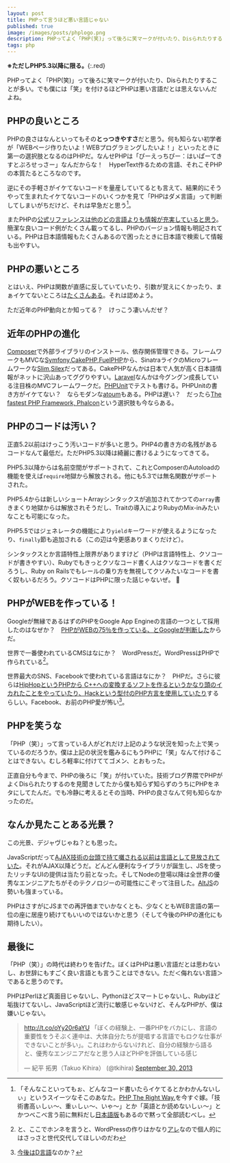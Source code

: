 ```yaml
---
layout: post
title: PHPって言うほど悪い言語じゃない
published: true
image: /images/posts/phplogo.png
description: PHPってよく「PHP(笑)」って後ろに笑マークが付いたり、Disられたりすることが多い。でも僕には「笑」を付けるほどPHPは悪い言語だとは思えない。PHPを笑うな。
tags: php
---
```


**※ただしPHP5.3以降に限る。**{:.red}

PHPってよく「PHP(笑)」って後ろに笑マークが付いたり、Disられたりすることが多い。でも僕には「笑」を付けるほどPHPは悪い言語だとは思えないんだよね。

## PHPの良いところ

PHPの良さはなんといってもその**とっつきやすさ**だと思う。何も知らない初学者が「WEBページ作りたいよ！WEBプログラミングしたいよ！」といったときに第一の選択肢となるのはPHPだ。なんせPHPは「ぴーえっちぴー：はいぱーてきすとぷろせっさー」なんだからな！　HyperText作るための言語、それこそPHPの本質たるところなのです。

逆にその手軽さがイケてないコードを量産していてるとも言えて、結果的にそうやって生まれたイケてないコードのいくつかを見て「PHPはダメ言語」って判断してしまいがちだけど、それは早急だと思う[^phpway]。

またPHPの[公式リファレンスは他のどの言語よりも情報が充実していると思う](http://blog.clock-up.jp/entry/2013/09/01/141859)。簡潔な良いコード例がたくさん載ってるし、PHPのバージョン情報も明記されている。PHPは日本語情報もたくさんあるので困ったときに日本語で検索して情報も出やすい。

## PHPの悪いところ

とはいえ、PHPは関数が直感に反していていたり、引数が覚えにくかったり、まぁイケてないところは[たくさんある](http://www.rubyist.net/~matz/20080126.html#p04)。それは認めよう。

ただ近年のPHP動向とか知ってる？　けっこう凄いんだぜ？

## 近年のPHPの進化

[Composer](http://getcomposer.org/)で外部ライブラリのインストール、依存関係管理できる。フレームワークもMVCな[Symfony](https://github.com/symfony/symfony),[CakePHP](https://github.com/cakephp/cakephp),[FuelPHP](https://github.com/fuel/fuel)から、SinatraライクのMicroフレームワークな[Slim](https://github.com/codeguy/Slim),[Silex](https://github.com/fabpot/Silex)だってある。CakePHPなんかは日本で人気が高く日本語情報がネットに沢山あってググりやすい。[Laravel](https://github.com/laravel/laravel)なんかは今グングン成長している注目株のMVCフレームワークだ。[PHPUnit](https://github.com/sebastianbergmann/phpunit)でテストも書ける。PHPUnitの書き方がイケてない？　ならモダンな[atoum](https://github.com/atoum/atoum)もある。PHPは遅い？　だったら[The fastest
PHP Framework, Phalcon](http://phalconphp.com/en/)という選択肢も今ならある。

## PHPのコードは汚い？

正直5.2以前はけっこう汚いコードが多いと思う。PHP4の書き方の名残があるコードなんて最低だ。ただPHP5.3以降は綺麗に書けるようになってきてる。

PHP5.3以降からは名前空間がサポートされて、これとComposerのAutoloadの機能を使えば`require`地獄から解放される。他にも5.3では無名関数がサポートされた。

PHP5.4からは新しいショートArrayシンタックスが追加されてかつての`array`書きまくり地獄からは解放されそうだし、Traitの導入によりRubyのMix-inみたいなことも可能になった。

PHP5.5ではジェネレータの機能により`yield`キーワードが使えるようになったり、`finally`節も追加される（この辺は今更感ありまくりだけど）。

シンタックスとか言語特性上限界がありますけど（PHPは言語特性上、クソコードが書きやすい）、Rubyでもきっとクソなコード書く人はクソなコードを書くだろうし、Ruby on Railsでもレールの乗り方を無視してクソみたいなコードを書く奴もいるだろう。クソコードはPHPに限った話じゃないぜ。 :shit:

## PHPがWEBを作っている！

Googleが無縁であるはずのPHPをGoogle App Engineの言語の一つとして採用したのはなぜか？　[PHPがWEBの75％を作っている、とGoogleが判断した](http://agilecatcloud.com/2013/07/04/google-app-engine-%E3%81%8C-php-%E3%82%92%E3%82%B5%E3%83%9D%E3%83%BC%E3%83%88%E3%81%99%E3%82%8B%EF%BC%9A-%E3%81%AA%E3%81%9C%E3%81%AA%E3%82%89-75-%E3%81%AE-web-%E3%82%92%E3%82%AB%E3%83%90%E3%83%BC/)からだ。

世界で一番使われているCMSはなにか？　WordPressだ。WordPressはPHPで作られている[^wp]。

世界最大のSNS、Facebookで使われている言語はなにか？　PHPだ。さらに彼らは[HipHopというPHPから C++への変換するソフトを作るというかなり頭のイカれたことをやっていたり、Hackという型付のPHP方言を使用していたり](http://2013.8-p.info/japanese/09-28-languages.html)するらしい。Facebook、お前のPHP愛が怖い[^fbd]。

## PHPを笑うな

「PHP（笑）」って言っている人がどれだけ上記のような状況を知った上で笑っているのだろうか。僕は上記の状況を鑑みるにもうPHPに「笑」なんて付けることはできない。むしろ軽率に付けててゴメン、とおもった。

正直自分も今まで、PHPの後ろに「笑」が付いていた。技術ブログ界隈でPHPがよくDisられたりするのを見聞きしてたから僕も知らず知らずのうちにPHPをネタにしてたんだ。でも冷静に考えるとその当時、PHPの良さなんて何も知らなかったのだ。

## なんか見たことある光景？

この光景、デジャヴじゃね？とも思った。

JavaScriptだって[AJAX技術の台頭で持て囃される以前は言語として見放されていた](http://bl.ocks.org/anonymous/raw/6281225/#9)。それがAJAX以降どうだ。どんどん便利なライブラリが誕生し、JSを使ったリッチなUIの提供は当たり前となった。そしてNodeの登場以降は全世界の優秀なエンジニアたちがそのテクノロジーの可能性にこぞって注目した。[AltJS](http://altjs.org/)の勢いも強まっている。

PHPはさすがにJSまでの再評価までいかなくとも、少なくともWEB言語の第一位の座に居座り続けてもいいのではないかと思う（そして今後のPHPの進化にも期待したい）。

## 最後に

「PHP（笑）」の時代は終わりを告げた。ぼくはPHPは悪い言語だとは思わないし、お世辞にもすごく良い言語とも言うことはできない。ただ＜侮れない言語＞であると思うのです。

PHPはPerlほど真面目じゃないし、Pythonほどスマートじゃないし、Rubyほど垢抜けてないし、JavaScriptほど流行に敏感じゃないけど、そんなPHPが、僕は嫌いじゃない。

<blockquote class="twitter-tweet"><p><a href="http://t.co/oYy20r6aYU">http://t.co/oYy20r6aYU</a> 「ぼくの経験上、一番PHPをバカにし、言語の重要性をうそぶく連中は、大体自分たちが提唱する言語でもロクな仕事ができないことが多い」。これはわからないけれど、自分の経験から語ると、優秀なエンジニアだなと思う人ほどPHPを評価している感じ</p>&mdash; 紀平 拓男（Takuo Kihira） (@tkihira) <a href="https://twitter.com/tkihira/statuses/384552044247257088">September 30, 2013</a></blockquote>
<script async src="//platform.twitter.com/widgets.js" charset="utf-8"></script>



[^phpway]: 「そんなこといってもぉ、どんなコード書いたらイケてるとかわかんないしぃ」というスイーツなそこのあなた。[PHP The Right Way.](http://www.phptherightway.com/)を今すぐ嫁。「技術書高ぃしぃ〜、重ぃしぃ〜、いゃ〜」とか「英語とか読めないしぃ〜」とかつべこべ言う前に無料だし[日本語版](http://ja.phptherightway.com/)もあるので黙って全部読むべし。
[^fbd]: [今後はD言語](http://japan.internet.com/webtech/20131018/5.html)なのか？
[^wp]: と、ここでホンネを言うと、WordPressの作りはかなり[アレ](http://mask-legacy.tumblr.com/post/62315583278/in-wordpress-phpcon2013-wctokyo)なので個人的にはさっさと世代交代してほしいのだわ
